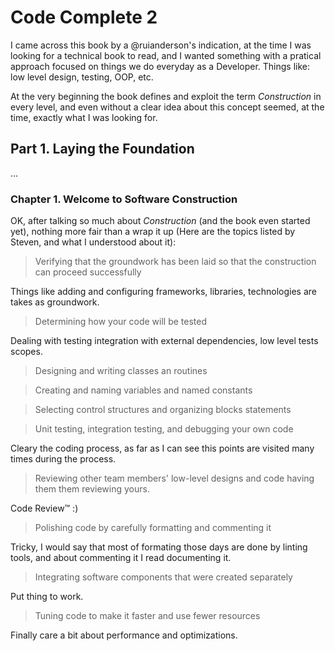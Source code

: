 # Code Complete 2

I came across this book by a @ruianderson's indication, at the time I was looking for a technical book to read, and I wanted something with a pratical approach focused on things we do everyday as a Developer. Things like: low level design, testing, OOP, etc.

At the very beginning the book defines and exploit the term _Construction_ in every level, and even without a clear idea about this concept seemed, at the time, exactly what I was looking for.

## Part 1. Laying the Foundation

...

### Chapter 1. Welcome to Software Construction

OK, after talking so much about _Construction_ (and the book even started yet), nothing more fair than a wrap it up (Here are the topics listed by Steven, and what I understood about it):

> Verifying that the groundwork has been laid so that the construction can proceed successfully

Things like adding and configuring frameworks, libraries, technologies are takes as groundwork.

> Determining how your code will be tested

Dealing with testing integration with external dependencies, low level tests scopes.

> Designing and writing classes an routines

> Creating and naming variables and named constants

> Selecting control structures and organizing blocks statements

> Unit testing, integration testing, and debugging your own code

Cleary the coding process, as far as I can see this points are visited many times during the process.

> Reviewing other team members' low-level designs and code having them them reviewing yours.

Code Review™ :)

> Polishing code by carefully formatting and commenting it

Tricky, I would say that most of formating those days are done by linting tools, and about commenting it I read documenting it.

> Integrating software components that were created separately

Put thing to work.

> Tuning code to make it faster and use fewer resources

Finally care a bit about performance and optimizations.
